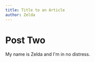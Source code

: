 ```yaml
---
title: Title to an Article
author: Zelda
---
```


# Post Two

My name is Zelda and I'm in no distress.

